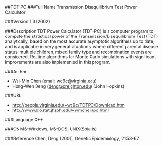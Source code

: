 ##TDT-PC
###Full Name
Transmission Disequilibrium Test Power Calculator

###Version
1.3 (2002)

###Description
TDT Power Calculator (TDT-PC) is a computer program to compute the statistical power of the Transmission/Disequilibrium Test (TDT) analytically, based on the most accurate asymptotic algorithms up to date, and is applicable in very general situations, where different parental disease status, multiple children, mixed family type and recombination events are considered. Routine algorithms for Monte Carlo simulations with significant improvements are also implemented in this program.

###Author
* Wei-Min Chen (email: wc9c@virginia.edu)
* Hong-Wen Deng (deng@creighton.edu) (John Hopkins)

###URL
* http://people.virginia.edu/~wc9c/TDTPC/Download.htm
* http://www.biostat.jhsph.edu/~wmchen/pc.html

###Language
C++

###OS
MS-Windows, MS-DOS, UNIX(Solaris)

###Reference
Chen, Deng (2001), Genetic Epidemiology, 21:53-67.


